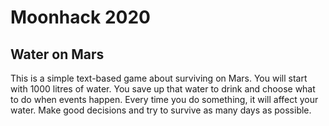 #                                                            Moonhack 2020
##                                                           Water on Mars
This is a simple text-based game about surviving on Mars. You will start with 1000 litres of water. You save up that water to drink and choose what to do when events happen. Every time you do something, it will affect your water. 
Make good decisions and try to survive as many days as possible.
